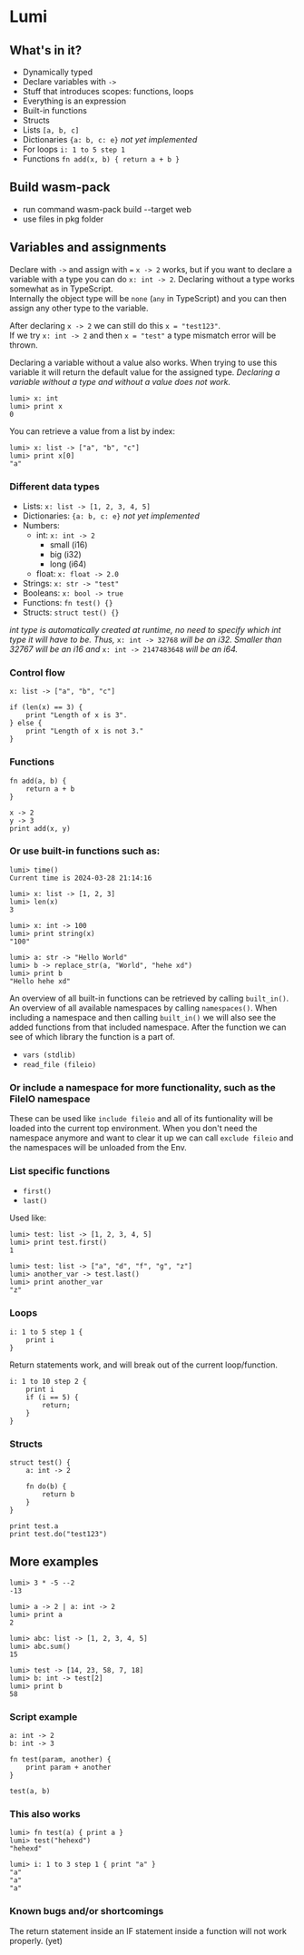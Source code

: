 # Lumi

## What's in it?

* Dynamically typed
* Declare variables with `->`
* Stuff that introduces scopes: functions, loops
* Everything is an expression
* Built-in functions
* Structs
* Lists `[a, b, c]`
* Dictionaries `{a: b, c: e}` *not yet implemented*
* For loops `i: 1 to 5 step 1`
* Functions `fn add(x, b) { return a + b }`

## Build wasm-pack
* run command wasm-pack build --target web
* use files in pkg folder

## Variables and assignments
Declare with ```->``` and assign with ```=```
```x -> 2``` works, but if you want to declare a variable with a type you can do ```x: int -> 2```.
Declaring without a type works somewhat as in TypeScript.   
Internally the object type will be ```none``` (```any``` in TypeScript) and you can then assign any other type to the variable.  

After declaring ```x -> 2``` we can still do this ```x = "test123"```.  
If we try ```x: int -> 2``` and then ```x = "test"``` a type mismatch error will be thrown.

Declaring a variable without a value also works. When trying to use this variable it will return the default value for the assigned type.
*Declaring a variable without a type and without a value does not work.*
```
lumi> x: int
lumi> print x
0
```

You can retrieve a value from a list by index:
```
lumi> x: list -> ["a", "b", "c"]
lumi> print x[0]
"a"
```

### Different data types
* Lists: `x: list -> [1, 2, 3, 4, 5]`
* Dictionaries: `{a: b, c: e}` *not yet implemented*
* Numbers:
    * int: `x: int -> 2` 
        * small (i16)
        * big (i32)
        * long (i64)
    * float: `x: float -> 2.0`
* Strings: `x: str -> "test"`
* Booleans: `x: bool -> true` 
* Functions: `fn test() {}`
* Structs: `struct test() {}`

            
*int type is automatically created at runtime, no need to specify which int type it will have to be.*
*Thus,* `x: int -> 32768` *will be an i32. Smaller than 32767 will be an i16* *and* `x: int -> 2147483648` *will be an i64.*

### Control flow
```
x: list -> ["a", "b", "c"]

if (len(x) == 3) {
    print "Length of x is 3".
} else {
    print "Length of x is not 3."
}
```

### Functions
```
fn add(a, b) {
    return a + b
}

x -> 2
y -> 3
print add(x, y)
```

### Or use built-in functions such as:
```
lumi> time()
Current time is 2024-03-28 21:14:16
```

```
lumi> x: list -> [1, 2, 3]
lumi> len(x)
3
```

```
lumi> x: int -> 100
lumi> print string(x)
"100"
```

```
lumi> a: str -> "Hello World"
lumi> b -> replace_str(a, "World", "hehe xd")
lumi> print b
"Hello hehe xd"
```

An overview of all built-in functions can be retrieved by calling ```built_in()```. An overview of all available namespaces by calling ```namespaces()```.
When including a namespace and then calling ```built_in()``` we will also see the added functions from that included namespace. 
After the function we can see of which library the function is a part of.

* ```vars (stdlib)```
* ```read_file (fileio)```

### Or include a namespace for more functionality, such as the FileIO namespace
These can be used like ```include fileio``` and all of its funtionality will be loaded into the current top environment.
When you don't need the namespace anymore and want to clear it up we can call ```exclude fileio``` and the namespaces will be unloaded from the Env.


### List specific functions
* ```first()```
* ```last()```

Used like:
```
lumi> test: list -> [1, 2, 3, 4, 5]
lumi> print test.first()
1
```

```
lumi> test: list -> ["a", "d", "f", "g", "z"]
lumi> another_var -> test.last()
lumi> print another_var
"z"
```

### Loops
```
i: 1 to 5 step 1 {
    print i
}
```

Return statements work, and will break out of the current loop/function.
```
i: 1 to 10 step 2 {
    print i
    if (i == 5) {
        return;
    }
}
```

### Structs
```
struct test() {
    a: int -> 2

    fn do(b) {
        return b
    }
}

print test.a
print test.do("test123")
```

## More examples

```
lumi> 3 * -5 --2
-13
```

```
lumi> a -> 2 | a: int -> 2
lumi> print a
2
```

```
lumi> abc: list -> [1, 2, 3, 4, 5]
lumi> abc.sum()
15
```

```
lumi> test -> [14, 23, 58, 7, 18]
lumi> b: int -> test[2]
lumi> print b
58
```

### Script example
```
a: int -> 2
b: int -> 3

fn test(param, another) {
    print param + another
}

test(a, b)
```

### This also works
```
lumi> fn test(a) { print a }
lumi> test("hehexd")
"hehexd"
```

```
lumi> i: 1 to 3 step 1 { print "a" }
"a"
"a"
"a"
```


### Known bugs and/or shortcomings
The return statement inside an IF statement inside a function will not work properly. (yet)
